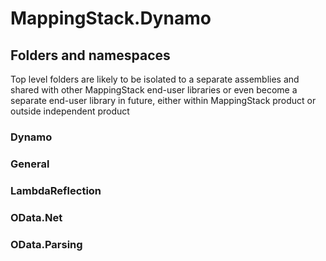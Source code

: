 ﻿
# MappingStack.Dynamo

## Folders and namespaces

Top level folders are likely to be isolated to a separate assemblies and shared with other MappingStack end-user libraries 
    or even become a separate end-user library in future, either within MappingStack product or outside independent product

### Dynamo

### General

### LambdaReflection

### OData.Net

### OData.Parsing
